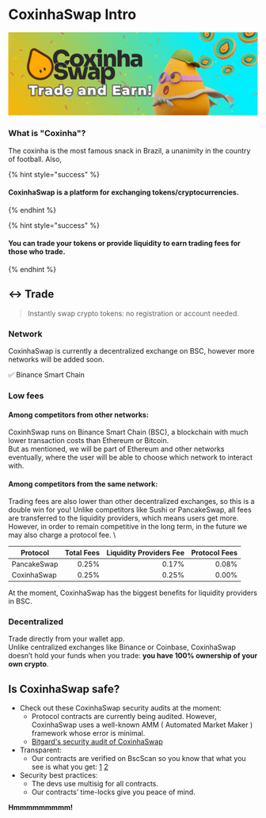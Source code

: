 # CoxinhaSwap Intro

![](<.gitbook/assets/cox/initial.png>)

### What is "Coxinha"? 

The coxinha is the most famous snack in Brazil, a unanimity in the country of football. Also,

{% hint style="success" %}
#### CoxinhaSwap is a platform for exchanging tokens/cryptocurrencies.
{% endhint %}


{% hint style="success" %}
#### You can trade your tokens or provide liquidity to earn trading fees for those who trade.
{% endhint %}


## ↔️ Trade

> Instantly swap crypto tokens: no registration or account needed.

### Network

CoxinhaSwap is currently a decentralized exchange on BSC, however more networks will be added soon.

✅ Binance Smart Chain



### Low fees

#### Among competitors from other networks:
CoxinhSwap runs on Binance Smart Chain (BSC), a blockchain with much lower transaction costs than Ethereum or Bitcoin. \
But as mentioned, we will be part of Ethereum and other networks eventually, where the user will be able to choose which network to interact with.

#### Among competitors from the same network:
Trading fees are also lower than other decentralized exchanges, so this is a double win for you!
Unlike competitors like Sushi or PancakeSwap, all fees are transferred to the liquidity providers, which means users get more. \
However, in order to remain competitive in the long term, in the future we may also charge a protocol fee. \


| Protocol  | Total Fees |  Liquidity Providers Fee |  Protocol Fees |
| -----------------------| -----------------: | ------------: | ----------: |
| PancakeSwap       |                     0.25% |                     0.17% |    0.08% |
| CoxinhaSwap    |      0.25% |              0.25% |     0.00% |


At the moment, CoxinhaSwap has the biggest benefits for liquidity providers in BSC.

### Decentralized

Trade directly from your wallet app. \
Unlike centralized exchanges like Binance or Coinbase, CoxinhaSwap doesn’t hold your funds when you trade: **you have 100% ownership of your own crypto**.&#x20;


## Is CoxinhaSwap safe?
* Check out these CoxinhaSwap security audits at the moment:&#x20;
  * Protocol contracts are currently being audited. However, CoxinhaSwap uses a well-known AMM ( Automated Market Maker ) framework whose error is minimal.
  * [Bitgard's security audit of CoxinhaSwap](https://www.bitgard.co)
* Transparent:
  * Our contracts are verified on BscScan so you know that what you see is what you get: [1](https://bscscan.com/address/0x70EB89A8d61734697bf237309430B2135d2bE396) [2](https://bscscan.com/address/0xA25575865caE6935c3f5Af260E5644ee7F2276cb#code)&#x20;
* Security best practices:
  * The devs use multisig for all contracts.
  * Our contracts’ time-locks give you peace of mind.



**Hmmmmmmmmm!**
